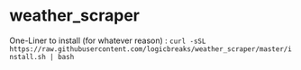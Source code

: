# weather_scraper

One-Liner to install (for whatever reason) :
``curl -sSL https://raw.githubusercontent.com/logicbreaks/weather_scraper/master/install.sh | bash``

